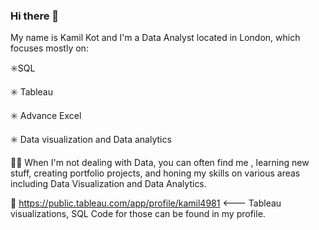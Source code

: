 ### Hi there 👋

My name is Kamil Kot and I'm a Data Analyst located in London, which focuses mostly on:

✳️SQL

✳️ Tableau

✳️ Advance Excel

✳️ Data visualization and Data analytics

🧑‍💻 When I'm not dealing with Data, you can often find me , learning new stuff, creating portfolio projects, and honing my skills on various areas including Data Visualization and Data Analytics.

🌱 https://public.tableau.com/app/profile/kamil4981    <--- Tableau visualizations, SQL Code for those can be found in my profile.

<!--
**Kamil-Kot/Kamil-Kot** is a ✨ _special_ ✨ repository because its `README.md` (this file) appears on your GitHub profile.

Here are some ideas to get you started:

- 🔭 I’m currently working on ...
- 🌱 I’m currently learning ...
- 👯 I’m looking to collaborate on ...
- 🤔 I’m looking for help with ...
- 💬 Ask me about ...
- 📫 How to reach me: ...
- 😄 Pronouns: ...
- ⚡ Fun fact: ...
-->
